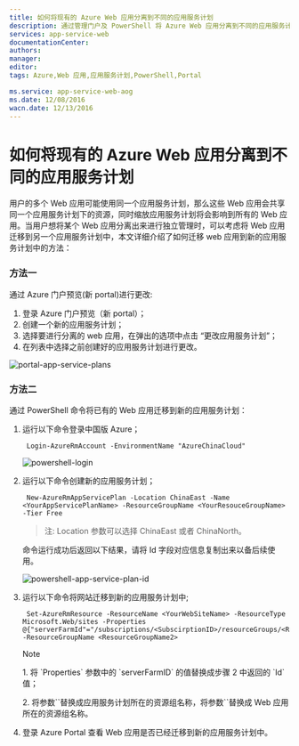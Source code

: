 ```yaml
---
title: 如何将现有的 Azure Web 应用分离到不同的应用服务计划
description: 通过管理门户及 PowerShell 将 Azure Web 应用分离到不同的应用服务计划
services: app-service-web
documentationCenter: 
authors: 
manager: 
editor: 
tags: Azure,Web 应用,应用服务计划,PowerShell,Portal

ms.service: app-service-web-aog
ms.date: 12/08/2016
wacn.date: 12/13/2016
---
```


# 如何将现有的 Azure Web 应用分离到不同的应用服务计划 #

用户的多个 Web 应用可能使用同一个应用服务计划，那么这些 Web 应用会共享同一个应用服务计划下的资源，同时缩放应用服务计划将会影响到所有的 Web 应用。当用户想将某个 Web 应用分离出来进行独立管理时，可以考虑将 Web 应用迁移到另一个应用服务计划中，本文详细介绍了如何迁移 web 应用到新的应用服务计划中的方法：

### 方法一 ###

通过 Azure 门户预览(新 portal)进行更改:

1. 登录 Azure 门户预览（新 portal）；
2. 创建一个新的应用服务计划；
3. 选择要进行分离的 web 应用，在弹出的选项中点击 “更改应用服务计划”；
4. 在列表中选择之前创建好的应用服务计划进行更改。

![portal-app-service-plans](./media/aog-web-apps-howto-separate-app-service-plans/azure-portal-app-service-plans.png)

### 方法二 ###

通过 PowerShell 命令将已有的 Web 应用迁移到新的应用服务计划：

1. 运行以下命令登录中国版 Azure；

        Login-AzureRmAccount -EnvironmentName "AzureChinaCloud"

    ![powershell-login](./media/aog-web-apps-howto-separate-app-service-plans/powershell-login.png)

2. 运行以下命令创建新的应用服务计划；

        New-AzureRmAppServicePlan -Location ChinaEast -Name <YourAppServicePlanName> -ResourceGroupName <YourResouceGroupName> -Tier Free

    >注: Location 参数可以选择 ChinaEast 或者 ChinaNorth。

    命令运行成功后返回以下结果，请将 Id 字段对应信息复制出来以备后续使用。

    ![powershell-app-service-plan-id](./media/aog-web-apps-howto-separate-app-service-plans/powershell-app-service-plan-id.png)

3. 运行以下命令将网站迁移到新的应用服务计划中;

        Set-AzureRmResource -ResourceName <YourWebSiteName> -ResourceType Microsoft.Web/sites -Properties @{"serverFarmId"="/subscriptions/<SubscirptionID>/resourceGroups/<ResourceGroupName1>/providers/Microsoft.Web/serverfarms/TestAppServicePlan"} -ResourceGroupName <ResourceGroupName2>

    >[!NOTE]
    ><p>1. 将 `Properties` 参数中的 `serverFarmID` 的值替换成步骤 2 中返回的 `Id` 值；<p>2. 将参数`<ResourceGroupName1>`替换成应用服务计划所在的资源组名称，将参数`<ResourceGroupName2>`替换成 Web 应用所在的资源组名称。

4. 登录 Azure Portal 查看 Web 应用是否已经迁移到新的应用服务计划中。
